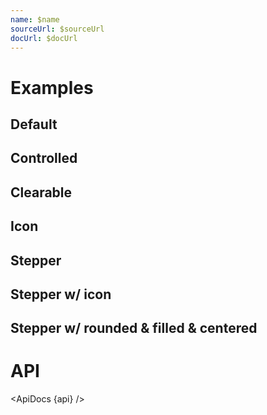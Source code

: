```yaml
---
name: $name
sourceUrl: $sourceUrl
docUrl: $docUrl
---
```


<script lang="ts">
  import { subDays } from 'date-fns';

  import { mdiCalendarRange } from '@mdi/js';

  import api from '$lib/components/DateRangeField.svelte?raw&sveld';
  import ApiDocs from '$lib/components/ApiDocs.svelte';

  import Preview from '$lib/components/Preview.svelte';
  import DateRangeField from '$lib/components/DateRangeField.svelte';

  import { PeriodType } from '$lib/utils/date';

  let today = new Date();
  let value = {
    from: subDays(today, 3),
    to: today,
    periodType: PeriodType.Day,
  };
</script>

# Examples

## Default

<Preview>
  <DateRangeField />
</Preview>

## Controlled

<Preview>
  <DateRangeField bind:value />
</Preview>

## Clearable

<Preview>
  <DateRangeField bind:value clearable />
</Preview>

## Icon

<Preview>
  <DateRangeField bind:value  icon={mdiCalendarRange} />
</Preview>

## Stepper

<Preview>
  <DateRangeField bind:value stepper />
</Preview>

## Stepper w/ icon

<Preview>
  <DateRangeField bind:value stepper icon={mdiCalendarRange} />
</Preview>

## Stepper w/ rounded & filled & centered

<Preview>
  <DateRangeField  bind:value stepper rounded filled center />
</Preview>

# API

<ApiDocs {api} />
